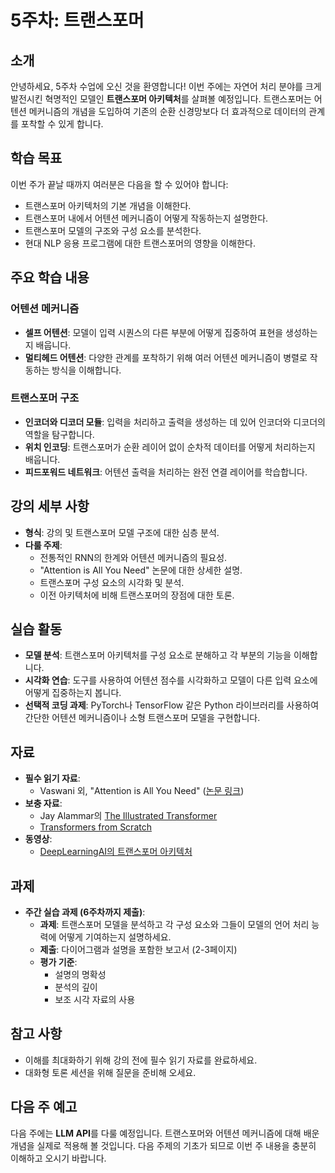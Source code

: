 # 5주차: 트랜스포머

## 소개

안녕하세요, 5주차 수업에 오신 것을 환영합니다! 이번 주에는 자연어 처리 분야를 크게 발전시킨 혁명적인 모델인 **트랜스포머 아키텍처**를 살펴볼 예정입니다. 트랜스포머는 어텐션 메커니즘의 개념을 도입하여 기존의 순환 신경망보다 더 효과적으로 데이터의 관계를 포착할 수 있게 합니다.

## 학습 목표

이번 주가 끝날 때까지 여러분은 다음을 할 수 있어야 합니다:

- 트랜스포머 아키텍처의 기본 개념을 이해한다.
- 트랜스포머 내에서 어텐션 메커니즘이 어떻게 작동하는지 설명한다.
- 트랜스포머 모델의 구조와 구성 요소를 분석한다.
- 현대 NLP 응용 프로그램에 대한 트랜스포머의 영향을 이해한다.

## 주요 학습 내용

### 어텐션 메커니즘

- **셀프 어텐션**: 모델이 입력 시퀀스의 다른 부분에 어떻게 집중하여 표현을 생성하는지 배웁니다.
- **멀티헤드 어텐션**: 다양한 관계를 포착하기 위해 여러 어텐션 메커니즘이 병렬로 작동하는 방식을 이해합니다.

### 트랜스포머 구조

- **인코더와 디코더 모듈**: 입력을 처리하고 출력을 생성하는 데 있어 인코더와 디코더의 역할을 탐구합니다.
- **위치 인코딩**: 트랜스포머가 순환 레이어 없이 순차적 데이터를 어떻게 처리하는지 배웁니다.
- **피드포워드 네트워크**: 어텐션 출력을 처리하는 완전 연결 레이어를 학습합니다.

## 강의 세부 사항

- **형식**: 강의 및 트랜스포머 모델 구조에 대한 심층 분석.
- **다룰 주제**:
  - 전통적인 RNN의 한계와 어텐션 메커니즘의 필요성.
  - "Attention is All You Need" 논문에 대한 상세한 설명.
  - 트랜스포머 구성 요소의 시각화 및 분석.
  - 이전 아키텍처에 비해 트랜스포머의 장점에 대한 토론.

## 실습 활동

- **모델 분석**: 트랜스포머 아키텍처를 구성 요소로 분해하고 각 부분의 기능을 이해합니다.
- **시각화 연습**: 도구를 사용하여 어텐션 점수를 시각화하고 모델이 다른 입력 요소에 어떻게 집중하는지 봅니다.
- **선택적 코딩 과제**: PyTorch나 TensorFlow 같은 Python 라이브러리를 사용하여 간단한 어텐션 메커니즘이나 소형 트랜스포머 모델을 구현합니다.

## 자료

- **필수 읽기 자료**:
  - Vaswani 외, "Attention is All You Need" ([논문 링크](https://arxiv.org/abs/1706.03762))
- **보충 자료**:
  - Jay Alammar의 [The Illustrated Transformer](https://jalammar.github.io/illustrated-transformer/)
  - [Transformers from Scratch](https://e2eml.school/transformers.html)
- **동영상**:
  - [DeepLearningAI의 트랜스포머 아키텍처](https://www.youtube.com/watch?v=4Bdc55j80l8)

## 과제

- **주간 실습 과제 (6주차까지 제출)**:
  - **과제**: 트랜스포머 모델을 분석하고 각 구성 요소와 그들이 모델의 언어 처리 능력에 어떻게 기여하는지 설명하세요.
  - **제출**: 다이어그램과 설명을 포함한 보고서 (2-3페이지)
  - **평가 기준**:
    - 설명의 명확성
    - 분석의 깊이
    - 보조 시각 자료의 사용

## 참고 사항

- 이해를 최대화하기 위해 강의 전에 필수 읽기 자료를 완료하세요.
- 대화형 토론 세션을 위해 질문을 준비해 오세요.

## 다음 주 예고

다음 주에는 **LLM API**를 다룰 예정입니다. 트랜스포머와 어텐션 메커니즘에 대해 배운 개념을 실제로 적용해 볼 것입니다. 다음 주제의 기초가 되므로 이번 주 내용을 충분히 이해하고 오시기 바랍니다.

```{tableofcontents}

```
